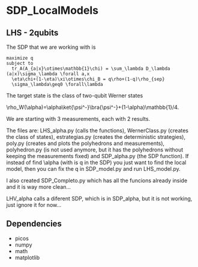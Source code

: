 # SDP_LocalModels

## LHS - 2qubits
The SDP that we are working with is
<pre><code>maximize q
subject to
  tr_A(A_{a|x}\otimes\mathbb{1}\chi) = \sum_\lambda D_\lambda (a|x)\sigma_\lambda \forall a,x
  \eta\chi+(1-\eta)\xi\otimes\chi_B = q\rho+(1-q)\rho_{sep}
  \sigma_\lambda\geq0 \forall\lambda
</code></pre>
The target state is the class of two-qubit Werner states

\rho_W(\alpha)=\alpha\ket{\psi^-}\bra{\psi^-}+(1-\alpha)\mathbb{1}/4.

We are starting with 3 measurements, each with 2 results.

The files are: LHS_alpha.py (calls the functions), WernerClass.py (creates the class of states), estrategias.py (creates the deterministic strategies), poly.py (creates and plots the polyhedrons and measurements), polyhedron.py (is not used anymore, but it has the polyhedrons without keeping the measurements fixed) and SDP_alpha.py (the SDP function). If instead of find \alpha (with is q in the SDP) you just want to find the local model, then you can fix the q in SDP_model.py and run LHS_model.py.

I also created SDP_Completo.py which has all the funcions already inside and it is way more clean...

LHV_alpha calls a diferent SDP, which is in SDP_alpha, but it is not working, just ignore it for now...
## Dependencies
- picos
- numpy
- math
- matplotlib
